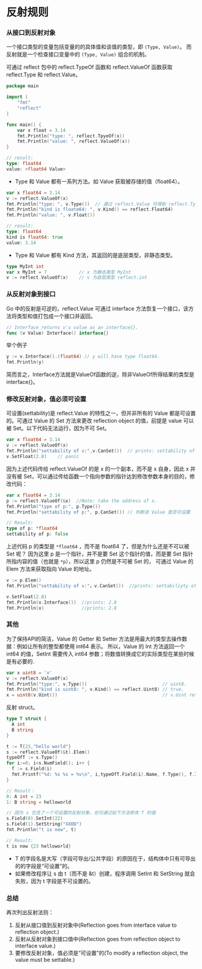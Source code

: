 反射规则
===

### 从接口到反射对象

一个接口类型的变量包括变量的的具体值和该值的类型，即 `(Type, Value)`。
而反射就是一个检查接口变量中的 `(Type, Value)` 组合的机制。

可通过 reflect 包中的 reflect.TypeOf 函数和 reflect.ValueOf 函数获取 reflect.Type 和 reflect.Value。

```go
package main

import (
    "fmt"
    "reflect"
)

func main() {
    var x float = 3.14
    fmt.Println("type: ", reflect.TpyeOf(x))
    fmt.Println("value: ", reflect.ValueOf(x))
}

// result:
type: float64
value: <float64 Value>
```

- Type 和 Value 都有一系列方法。如 Value 获取被存储的值（float64）。

```go
var x float64 = 3.14
v := reflect.ValueOf(x)
fmt.Println("type: ", v.Type())  // 通过 reflect.Value 可得到 reflect.Type
fmt.Println("kind is floate64: ", v.Kind() == reflect.Float64)
fmt.Println("value: ", v.Float())

// result:
type: float64
kind is float64: true
value: 3.14
```

- Type 和 Value 都有 Kind 方法，其返回的是底层类型，非静态类型。

```go
type MyInt int
var x MyInt = 7            // x 为静态类型 MyInt
v := reflect.ValueOf(x)    // v 为底层类型 reflect.int
```

### 从反射对象到接口

Go 中的反射是可逆的，reflect.Value 可通过 interface 方法恢复一个接口，该方法将类型和值打包成一个接口并返回。

```go
// Interface returns v's value as an interface{}.
func (v Value) Interface() interface{}
```

举个例子

```go
y := v.Interface().(float64) // y will have type float64.
fmt.Println(y)
```
简而言之，Interface方法就是ValueOf函数的逆，除非ValueOf所得结果的类型是interface{}。

### 修改反射对象，值必须可设置

可设置(settability)是 reflect.Value 的特性之一，但并非所有的 Value 都是可设置的。可通过 Value 的 Set 方法来更改 reflection object 的值，前提是 value 可以被 Set。以下代码无法运行，因为不可 Set。

```go
var x float64 = 3.14
v := reflect.ValueOf(x)
fmt.Println("settability of v:",v.CanSet())  // prints: settability of v: false
v.SetFloat(2.8)    // panic
```
因为上述代码传给 reflect.ValueOf 的是 x 的一个副本，而不是 x 自身，因此 x 并没有被 Set，可以通过传给函数一个指向参数的指针达到修改参数本身的目的，修改代码：

```go
var x float64 = 3.14
p := reflect.ValueOf(&x)  //Note: take the address of x.
fmt.Println("type of p:", p.Type())
fmt.Println("settability of p:", p.CanSet()) // 判断该 Value 是否可设置

// Result:
type of p: *float64
settability of p: false
```
上述代码 p 的类型是 `*float64` ，而不是 float64 了，但是为什么还是不可以被 Set 呢？
因为这里 p 是一个指针，并不是要 Set 这个指针的值，而是要 Set 指针所指内容的值（也就是 `*p`），所以这里 p 仍然是不可被 Set 的，
可通过 Value 的 Elem 方法来获取指向 Value 的地址。

```go
v := p.Elem()
fmt.Println("settability of v:"，v.CanSet())  //prints: settabiliyty of v : true

v.SetFloat(2.8)
fmt.Println(v.Interface())  //prints: 2.8
fmt.Println(x)              //prints: 2.8
```

### 其他

为了保持API的简洁，Value 的 Getter 和 Setter 方法是用最大的类型去操作数据：例如让所有的整型都使用 int64 表示。
所以，Value 的 Int 方法返回一个 int64 的值，SetInt 需要传入 int64 参数；将数值转换成它的实际类型在某些时候是有必要的.

```go
var x uint8 = 'x'
v := reflect.ValueOf(x)
fmt.Println("type:", v.Type())                            // uint8.
fmt.Println("kind is uint8: ", v.Kind() == reflect.Uint8) // true.
x = uint8(v.Uint())                                       // v.Uint returns a uint64.
```

反射 struct。

```go
type T struct {
  A int
  B string
}

t := T{23,"hello world"}
s := reflect.ValueOf(&t).Elem()
typeOfT := s.Type()
for i:=0; i<s.NumField(); i++ {
  f := s.Field(i)
  fmt.Printf("%d: %s %s = %v\n", i,typeOfT.Field(i).Name, f.Type(), f.Interface())
}

// Result：
0: A int = 23
1: B string = helloworld

// 因为 s 包含了一个可设置的反射对象，也可通过如下方法修改 T 的值
s.Field(0).SetInt(22)
s.Field(1).SetString("XXOO")
fmt.Println("t is now", t)

// Result:
t is now {23 helloworld}
```
- T 的字段名是大写（字段可导出/公共字段）的原因在于，结构体中只有可导出的的字段是“可设置”的。
- 如果修改程序让 s 由 t（而不是 &t）创建，程序调用 SetInt 和 SetString 就会失败，因为 t 字段是不可设置的。


### 总结

再次列出反射法则：

1. 反射从接口值到反射对象中(Reflection goes from interface value to reflection object.)
2. 反射从反射对象到接口值中(Reflection goes from reflection object to interface value.)
3. 要修改反射对象，值必须是“可设置”的(To modify a reflection object, the value must be settable.)
